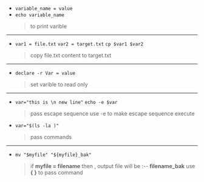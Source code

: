 * `variable_name = value`
* `echo variable_name`
  > to print varible 

---

* `var1 = file.txt`
  `var2 = target.txt`
  `cp $var1 $var2`
  > copy file.txt content to target.txt

---

* `declare -r Var = value`
  > set varible to read only

---

* `var="this is \n new line"`
   `echo -e $var`
   > pass escape sequence
   > use -e to make escape sequence execute

* `var="$(ls -la )"`
  > pass commands

---

* `mv "$myfile" "${myfile}_bak"`
   > if **myfile =  filename**
   > then , output file will be :-- **filename_bak**
   > use **{ }** to pass command 